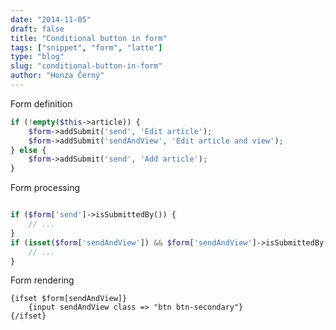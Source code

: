 ```yaml
---
date: "2014-11-05"
draft: false
title: "Conditional button in form"
tags: ["snippet", "form", "latte"]
type: "blog"
slug: "conditional-button-in-form"
author: "Honza Černý"
---
```


Form definition

```php
if (!empty($this->article)) {
    $form->addSubmit('send', 'Edit article');
    $form->addSubmit('sendAndView', 'Edit article and view');
} else {
    $form->addSubmit('send', 'Add article');
}
```

Form processing

```php

if ($form['send']->isSubmittedBy()) {
    // ...
}
if (isset($form['sendAndView']) && $form['sendAndView']->isSubmittedBy()) {
    // ...
}
```

Form rendering

```latte
{ifset $form[sendAndView]}
    {input sendAndView class => "btn btn-secondary"}
{/ifset}
```
